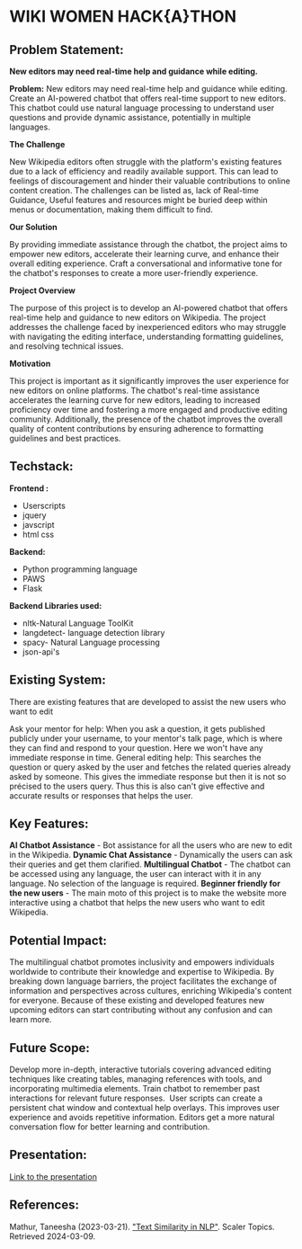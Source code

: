 # WIKI WOMEN HACK{A}THON

## **Problem Statement:**

**New editors may need real-time help and guidance while editing.**

**Problem:** New editors may need real-time help and guidance while editing. Create an AI-powered chatbot that offers real-time support to new editors. This chatbot could use natural language processing to understand user questions and provide dynamic assistance, potentially in multiple languages.

**The Challenge**

New Wikipedia editors often struggle with the platform's existing features due to a lack of efficiency and readily available support.
This can lead to feelings of discouragement and hinder their valuable contributions to online content creation.
The challenges can be listed as, lack of Real-time Guidance, Useful features and resources might be buried deep within menus or documentation, making them difficult to find.

**Our Solution**

By providing immediate assistance through the chatbot, the project aims to empower new editors, accelerate their learning curve, and enhance their overall editing experience.
Craft a conversational and informative tone for the chatbot's responses to create a more user-friendly experience.

**Project Overview**

The purpose of this project is to develop an AI-powered chatbot that offers real-time help and guidance to new editors on Wikipedia.
The project addresses the challenge faced by inexperienced editors who may struggle with navigating the editing interface, understanding formatting guidelines, and resolving technical issues.

**Motivation**

This project is important as it significantly improves the user experience for new editors on online platforms.
The chatbot's real-time assistance accelerates the learning curve for new editors, leading to increased proficiency over time and fostering a more engaged and productive editing community.
Additionally, the presence of the chatbot improves the overall quality of content contributions by ensuring adherence to formatting guidelines and best practices.

## **Techstack:**

**Frontend :**

- Userscripts
- jquery
- javscript
- html
css

**Backend:**

- Python programming language
- PAWS
- Flask

**Backend Libraries used:**

- nltk-Natural Language ToolKit
- langdetect- language detection library
- spacy- Natural Language processing
- json-api's

## **Existing System:**

There are existing features that are developed to assist the new users who want to edit

Ask your mentor for help: When you ask a question, it gets published publicly under your username, to your mentor's talk page, which is where they can find and respond to your question. Here we won't have any immediate response in time.
General editing help: This searches the question or query asked by the user and fetches the related queries already asked by someone. This gives the immediate response but then it is not so précised to the users query. Thus this is also can't give effective and accurate results or responses that helps the user.

## **Key Features:**

**AI Chatbot Assistance** - Bot assistance for all the users who are new to edit in the Wikipedia.
**Dynamic Chat Assistance** - Dynamically the users can ask their queries and get them clarified.
**Multilingual Chatbot** - The chatbot can be accessed using any language, the user can interact with it in any language. No selection of the language is required.
**Beginner friendly for the new users** - The main moto of this project is to make the website more interactive using a chatbot that helps the new users who want to edit Wikipedia.

## **Potential Impact:**

The multilingual chatbot promotes inclusivity and empowers individuals worldwide to contribute their knowledge and expertise to Wikipedia.
By breaking down language barriers, the project facilitates the exchange of information and perspectives across cultures, enriching Wikipedia's content for everyone.
Because of these existing and developed features new upcoming editors can start contributing without any confusion and can learn more.

## **Future Scope:**

Develop more in-depth, interactive tutorials covering advanced editing techniques like creating tables, managing references with tools, and incorporating multimedia elements.
Train chatbot to remember past interactions for relevant future responses.  User scripts can create a persistent chat window and contextual help overlays. This improves user experience and avoids repetitive information. Editors get a more natural conversation flow for better learning and contribution.

## **Presentation:**

[Link to the presentation](https://www.canva.com/design/DAF-_PqnNJI/Dr-EUQCYtOp65mK2Uvogpg/view)

## **References:**
Mathur, Taneesha (2023-03-21). ["Text Similarity in NLP"](https://www.scaler.com/topics/nlp/text-similarity-nlp/). Scaler Topics. Retrieved 2024-03-09.
